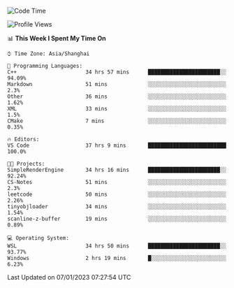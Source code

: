 <!--START_SECTION:waka-->
![Code Time](http://img.shields.io/badge/Code%20Time-557%20hrs%2010%20mins-blue)

![Profile Views](http://img.shields.io/badge/Profile%20Views-1-blue)

📊 **This Week I Spent My Time On** 

```text
⌚︎ Time Zone: Asia/Shanghai

💬 Programming Languages: 
C++                      34 hrs 57 mins      ███████████████████████░░   94.09% 
Markdown                 51 mins             ░░░░░░░░░░░░░░░░░░░░░░░░░   2.3% 
Other                    36 mins             ░░░░░░░░░░░░░░░░░░░░░░░░░   1.62% 
XML                      33 mins             ░░░░░░░░░░░░░░░░░░░░░░░░░   1.5% 
CMake                    7 mins              ░░░░░░░░░░░░░░░░░░░░░░░░░   0.35%

🔥 Editors: 
VS Code                  37 hrs 9 mins       █████████████████████████   100.0%

🐱‍💻 Projects: 
SimpleRenderEngine       34 hrs 16 mins      ███████████████████████░░   92.24% 
CS-Notes                 51 mins             ░░░░░░░░░░░░░░░░░░░░░░░░░   2.3% 
leetcode                 50 mins             ░░░░░░░░░░░░░░░░░░░░░░░░░   2.26% 
tinyobjloader            34 mins             ░░░░░░░░░░░░░░░░░░░░░░░░░   1.54% 
scanline-z-buffer        19 mins             ░░░░░░░░░░░░░░░░░░░░░░░░░   0.89%

💻 Operating System: 
WSL                      34 hrs 50 mins      ███████████████████████░░   93.77% 
Windows                  2 hrs 19 mins       █░░░░░░░░░░░░░░░░░░░░░░░░   6.23%

```


 Last Updated on 07/01/2023 07:27:54 UTC
<!--END_SECTION:waka-->